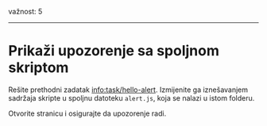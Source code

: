 važnost: 5

---

# Prikaži upozorenje sa spoljnom skriptom

Rešite prethodni zadatak <info:task/hello-alert>. Izmijenite ga iznešavanjem sadržaja skripte u spoljnu datoteku `alert.js`, koja se nalazi u istom folderu.

Otvorite stranicu i osigurajte da upozorenje radi.
